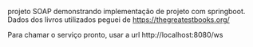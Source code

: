 projeto SOAP demonstrando implementação de projeto com springboot. Dados dos livros utilizados peguei de https://thegreatestbooks.org/

Para chamar o serviço pronto, usar a url http://localhost:8080/ws